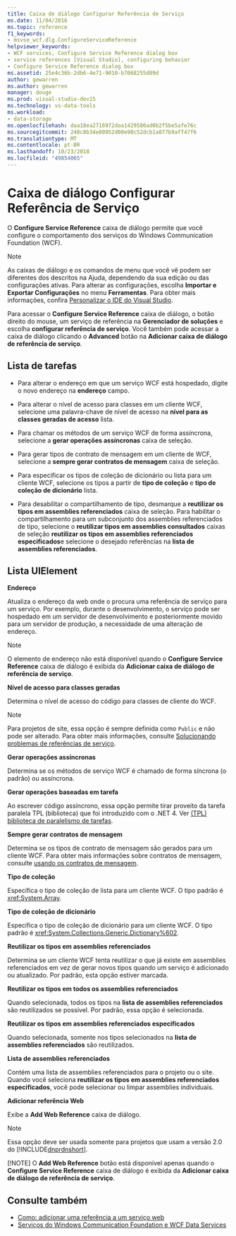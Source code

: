 ```yaml
---
title: Caixa de diálogo Configurar Referência de Serviço
ms.date: 11/04/2016
ms.topic: reference
f1_keywords:
- msvse_wcf.dlg.ConfigureServiceReference
helpviewer_keywords:
- WCF services, Configure Service Reference dialog box
- service references [Visual Studio], configuring behavior
- Configure Service Reference dialog box
ms.assetid: 25e4c36b-2db6-4e71-9010-b7068255d09d
author: gewarren
ms.author: gewarren
manager: douge
ms.prod: visual-studio-dev15
ms.technology: vs-data-tools
ms.workload:
- data-storage
ms.openlocfilehash: daa18ea2716972daa1429580ad0b2f5be5afe76c
ms.sourcegitcommit: 240c8b34e80952d00e90c52dcb1a077b9aff47f6
ms.translationtype: MT
ms.contentlocale: pt-BR
ms.lasthandoff: 10/23/2018
ms.locfileid: "49854065"
---
```

# <a name="configure-service-reference-dialog-box"></a>Caixa de diálogo Configurar Referência de Serviço

O **Configure Service Reference** caixa de diálogo permite que você configure o comportamento dos serviços do Windows Communication Foundation (WCF).

> [!NOTE]
> As caixas de diálogo e os comandos de menu que você vê podem ser diferentes dos descritos na Ajuda, dependendo da sua edição ou das configurações ativas. Para alterar as configurações, escolha **Importar e Exportar Configurações** no menu **Ferramentas**. Para obter mais informações, confira [Personalizar o IDE do Visual Studio](../ide/personalizing-the-visual-studio-ide.md).

Para acessar o **Configure Service Reference** caixa de diálogo, o botão direito do mouse, um serviço de referência na **Gerenciador de soluções** e escolha **configurar referência de serviço**. Você também pode acessar a caixa de diálogo clicando o **Advanced** botão na **Adicionar caixa de diálogo de referência de serviço**.

## <a name="task-list"></a>Lista de tarefas

- Para alterar o endereço em que um serviço WCF está hospedado, digite o novo endereço na **endereço** campo.

- Para alterar o nível de acesso para classes em um cliente WCF, selecione uma palavra-chave de nível de acesso na **nível para as classes geradas de acesso** lista.

- Para chamar os métodos de um serviço WCF de forma assíncrona, selecione a **gerar operações assíncronas** caixa de seleção.

- Para gerar tipos de contrato de mensagem em um cliente de WCF, selecione a **sempre gerar contratos de mensagem** caixa de seleção.

- Para especificar os tipos de coleção de dicionário ou lista para um cliente WCF, selecione os tipos a partir de **tipo de coleção** e **tipo de coleção de dicionário** lista.

- Para desabilitar o compartilhamento de tipo, desmarque a **reutilizar os tipos em assemblies referenciados** caixa de seleção. Para habilitar o compartilhamento para um subconjunto dos assemblies referenciados de tipo, selecione o **reutilizar tipos em assemblies consultados** caixas de seleção **reutilizar os tipos em assemblies referenciados especificados**e selecione o desejado referências na **lista de assemblies referenciados**.

## <a name="uielement-list"></a>Lista UIElement

 **Endereço**

 Atualiza o endereço da web onde o procura uma referência de serviço para um serviço. Por exemplo, durante o desenvolvimento, o serviço pode ser hospedado em um servidor de desenvolvimento e posteriormente movido para um servidor de produção, a necessidade de uma alteração de endereço.

> [!NOTE]
> O elemento de endereço não está disponível quando o **Configure Service Reference** caixa de diálogo é exibida da **Adicionar caixa de diálogo de referência de serviço**.

 **Nível de acesso para classes geradas**

 Determina o nível de acesso do código para classes de cliente do WCF.

> [!NOTE]
> Para projetos de site, essa opção é sempre definida como `Public` e não pode ser alterado. Para obter mais informações, consulte [Solucionando problemas de referências de serviço](../data-tools/troubleshooting-service-references.md).

 **Gerar operações assíncronas**

 Determina se os métodos de serviço WCF é chamado de forma síncrona (o padrão) ou assíncrona.

 **Gerar operações baseadas em tarefa**

 Ao escrever código assíncrono, essa opção permite tirar proveito da tarefa paralela TPL (biblioteca) que foi introduzido com o .NET 4. Ver [(TPL) biblioteca de paralelismo de tarefas](/dotnet/standard/parallel-programming/task-parallel-library-tpl).

 **Sempre gerar contratos de mensagem**

 Determina se os tipos de contrato de mensagem são gerados para um cliente WCF. Para obter mais informações sobre contratos de mensagem, consulte [usando os contratos de mensagem](/dotnet/framework/wcf/feature-details/using-message-contracts).

 **Tipo de coleção**

 Especifica o tipo de coleção de lista para um cliente WCF. O tipo padrão é <xref:System.Array>.

 **Tipo de coleção de dicionário**

 Especifica o tipo de coleção de dicionário para um cliente WCF. O tipo padrão é <xref:System.Collections.Generic.Dictionary%602>.

 **Reutilizar os tipos em assemblies referenciados**

 Determina se um cliente WCF tenta reutilizar o que já existe em assemblies referenciados em vez de gerar novos tipos quando um serviço é adicionado ou atualizado. Por padrão, esta opção estiver marcada.

 **Reutilizar os tipos em todos os assemblies referenciados**

 Quando selecionada, todos os tipos na **lista de assemblies referenciados** são reutilizados se possível. Por padrão, essa opção é selecionada.

 **Reutilizar os tipos em assemblies referenciados especificados**

 Quando selecionada, somente nos tipos selecionados na **lista de assemblies referenciados** são reutilizados.

 **Lista de assemblies referenciados**

 Contém uma lista de assemblies referenciados para o projeto ou o site. Quando você seleciona **reutilizar os tipos em assemblies referenciados especificados**, você pode selecionar ou limpar assemblies individuais.

 **Adicionar referência Web**

 Exibe a **Add Web Reference** caixa de diálogo.

> [!NOTE]
> Essa opção deve ser usada somente para projetos que usam a versão 2.0 do [!INCLUDE[dnprdnshort](../code-quality/includes/dnprdnshort_md.md)].
> 
> [!NOTE]
> O **Add Web Reference** botão está disponível apenas quando o **Configure Service Reference** caixa de diálogo é exibida da **Adicionar caixa de diálogo de referência de serviço**.

## <a name="see-also"></a>Consulte também

- [Como: adicionar uma referência a um serviço web](how-to-add-update-or-remove-a-wcf-data-service-reference.md)
- [Serviços do Windows Communication Foundation e WCF Data Services](../data-tools/configure-service-reference-dialog-box.md)